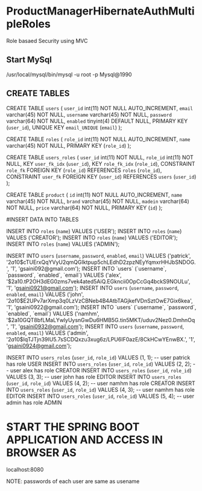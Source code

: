 # ProductManagerHibernateAuthMultipleRoles
 Role basaed Security using MVC
 
 
## Start MySql
/usr/local/mysql/bin/mysql -u root -p Mysql@1990

## CREATE TABLES

CREATE TABLE `users` (
  `user_id` int(11) NOT NULL AUTO_INCREMENT,
  `email` varchar(45) NOT NULL,
  `username` varchar(45) NOT NULL,
  `password` varchar(64) NOT NULL,
  `enabled` tinyint(4) DEFAULT NULL,
  PRIMARY KEY (`user_id`),
  UNIQUE KEY `email_UNIQUE` (`email`)
);


CREATE TABLE `roles` (
  `role_id` int(11) NOT NULL AUTO_INCREMENT,
  `name` varchar(45) NOT NULL,
  PRIMARY KEY (`role_id`)
);

CREATE TABLE `users_roles` (
  `user_id` int(11) NOT NULL,
  `role_id` int(11) NOT NULL,
  KEY `user_fk_idx` (`user_id`),
  KEY `role_fk_idx` (`role_id`),
  CONSTRAINT `role_fk` FOREIGN KEY (`role_id`) REFERENCES `roles` (`role_id`),
  CONSTRAINT `user_fk` FOREIGN KEY (`user_id`) REFERENCES `users` (`user_id`)
);

CREATE TABLE `product` (
  `id` int(11) NOT NULL AUTO_INCREMENT,
  `name` varchar(45) NOT NULL,
  `brand` varchar(45) NOT NULL,
  `madein` varchar(64) NOT NULL,
  `price` varchar(64) NOT NULL,
  PRIMARY KEY (`id`)
);


#INSERT DATA INTO TABLES

INSERT INTO `roles` (`name`) VALUES ('USER');
INSERT INTO `roles` (`name`) VALUES ('CREATOR');
INSERT INTO `roles` (`name`) VALUES ('EDITOR');
INSERT INTO `roles` (`name`) VALUES ('ADMIN');



INSERT INTO `users` (`username`, `password`, `enabled`, `email`) VALUES ('patrick', '$2a$10$cTUErxQqYVyU2qmQGIktpup5chLEdhD2zpzNEyYqmxrHHJbSNDOG.', '1', 'gsaini092@gmail.com');
INSERT INTO `users` (`username`, `password`, `enabled`, `email`) VALUES ('alex', '$2a$10$.tP2OH3dEG0zms7vek4ated5AiQ.EGkncii0OpCcGq4bckS9NOULu', '1', 'gsaini0921@gmail.com');
INSERT INTO `users` (`username`, `password`, `enabled`, `email`) VALUES ('john', '$2a$10$E2UPv7arXmp3q0LzVzCBNeb4B4AtbTAGjkefVDnSztOwE7Gix6kea', '1', 'gsaini0922@gmail.com');
INSERT INTO `users` (`username`, `password`, `enabled`, `email`) VALUES ('namhm', '$2a$10$GQT8bfLMaLYwlyUysnGwDu6HMB5G.tin5MKT/uduv2Nez0.DmhnOq', '1', 'gsaini0932@gmail.com');
INSERT INTO `users` (`username`, `password`, `enabled`, `email`) VALUES ('admin', '$2a$10$IqTJTjn39IU5.7sSCDQxzu3xug6z/LPU6IF0azE/8CkHCwYEnwBX.', '1', 'gsaini0924@gmail.com');


INSERT INTO `users_roles` (`user_id`, `role_id`) VALUES (1, 1); -- user patrick has role USER
INSERT INTO `users_roles` (`user_id`, `role_id`) VALUES (2, 2); -- user alex has role CREATOR
INSERT INTO `users_roles` (`user_id`, `role_id`) VALUES (3, 3); -- user john has role EDITOR
INSERT INTO `users_roles` (`user_id`, `role_id`) VALUES (4, 2); -- user namhm has role CREATOR
INSERT INTO `users_roles` (`user_id`, `role_id`) VALUES (4, 3); -- user namhm has role EDITOR
INSERT INTO `users_roles` (`user_id`, `role_id`) VALUES (5, 4); -- user admin has role ADMIN


# START THE SPRING BOOT APPLICATION AND ACCESS IN BROWSER AS
localhost:8080

NOTE: passwords of each user are same as usename



